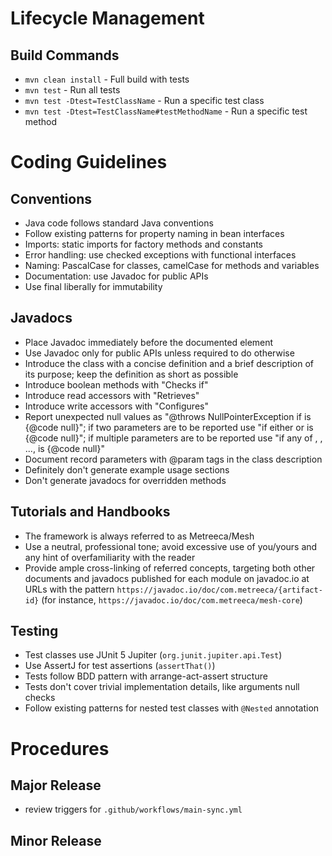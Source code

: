 # Lifecycle Management

## Build Commands

- `mvn clean install` - Full build with tests
- `mvn test` - Run all tests
- `mvn test -Dtest=TestClassName` - Run a specific test class
- `mvn test -Dtest=TestClassName#testMethodName` - Run a specific test method

# Coding Guidelines

## Conventions

- Java code follows standard Java conventions
- Follow existing patterns for property naming in bean interfaces
- Imports: static imports for factory methods and constants
- Error handling: use checked exceptions with functional interfaces
- Naming: PascalCase for classes, camelCase for methods and variables
- Documentation: use Javadoc for public APIs
- Use final liberally for immutability

## Javadocs

- Place Javadoc immediately before the documented element
- Use Javadoc only for public APIs unless required to do otherwise
- Introduce the class with a concise definition and a brief description of its purpose; keep the definition as short as
  possible
- Introduce boolean methods with "Checks if"
- Introduce read accessors with "Retrieves"
- Introduce write accessors with "Configures"
- Report unexpected null values as "@throws NullPointerException if <param> is {@code null}"; if two parameters are
  to be reported use "if either <param1> or <param2> is {@code null}"; if multiple parameters are to be reported use
  "if any of <param1>, <param2>, ..., <paramN> is {@code null}"
- Document record parameters with @param tags in the class description
- Definitely don't generate example usage sections
- Don't generate javadocs for overridden methods

## Tutorials and Handbooks

- The framework is always referred to as Metreeca/Mesh
- Use a neutral, professional tone; avoid excessive use of you/yours and any hint of overfamiliarity with the reader
- Provide ample cross-linking of referred concepts, targeting both other documents and javadocs published
  for each module on javadoc.io at URLs with the pattern `https://javadoc.io/doc/com.metreeca/{artifact-id}` (for
  instance, `https://javadoc.io/doc/com.metreeca/mesh-core`)

## Testing

- Test classes use JUnit 5 Jupiter (`org.junit.jupiter.api.Test`)
- Use AssertJ for test assertions (`assertThat()`)
- Tests follow BDD pattern with arrange-act-assert structure
- Tests don't cover trivial implementation details, like arguments null checks
- Follow existing patterns for nested test classes with `@Nested` annotation

# Procedures

## Major Release

- review triggers for `.github/workflows/main-sync.yml`

## Minor Release
